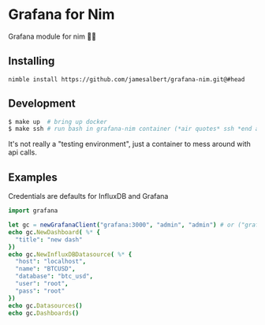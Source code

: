 Grafana for Nim
===============

Grafana module for nim 🤷‍♂️


## Installing

`nimble install https://github.com/jamesalbert/grafana-nim.git@#head`

## Development

```sh
$ make up  # bring up docker
$ make ssh # run bash in grafana-nim container (*air quotes* ssh *end air quotes*)
```

It's not really a "testing environment", just a container to mess around with api calls.

## Examples

Credentials are defaults for InfluxDB and Grafana

```nim
import grafana

let gc = newGrafanaClient("grafana:3000", "admin", "admin") # or ("grafana:3000", "api-key")
echo gc.NewDashboard( %* {
  "title": "new dash"
})
echo gc.NewInfluxDBDatasource( %* {
  "host": "localhost",
  "name": "BTCUSD",
  "database": "btc_usd",
  "user": "root",
  "pass": "root"
})
echo gc.Datasources()
echo gc.Dashboards()
```
